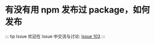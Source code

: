 # 有没有用 npm 发布过 package，如何发布



::: tip Issue 
 欢迎在 Issue 中交流与讨论: [Issue 103](https://github.com/shfshanyue/Daily-Question/issues/103) 
:::



